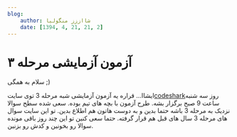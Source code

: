 ```yaml
---
blog:
    author: شااززز منگولیا
    date: [1394, 4, 21, 21, 2]
---
```

# آزمون آزمایشی مرحله ۳

<div class="cnt">
سلام به همگی ;)<p></p>
<p>ایشاا... قراره یه آزمون آزمایشی شبه مرحله 3 توی سایت<a href="http://codeshark.ir/" target="_blank">codeshark</a>روز سه شنبه ساعت 9 صبح برگزار بشه. طرح آزمون با بچه های تیم بوده. سعی شده سطح سوالا نزدیک به مرحله 3 باشه حتما بدین و به دوست هاتون هم اطلاع بدین. تو این سایت سوال های مرحله 3 سال های قبل هم قرار گرفته. حتما سعی کنین تو این چند روز باقی مونده سوالا رو بخونین و کدش رو بزنین.</p>
</div>
